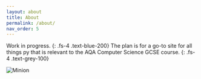 ```yaml
---
layout: about
title: About
permalink: /about/
nav_order: 5
---
```


Work in progress.
{: .fs-4 .text-blue-200}
The plan is for a go-to site for all things py that is relevant to the AQA Computer Science GCSE course.
{: .fs-4 .text-grey-100}

![Minion](http://octodex.github.com/images/minion.png)
